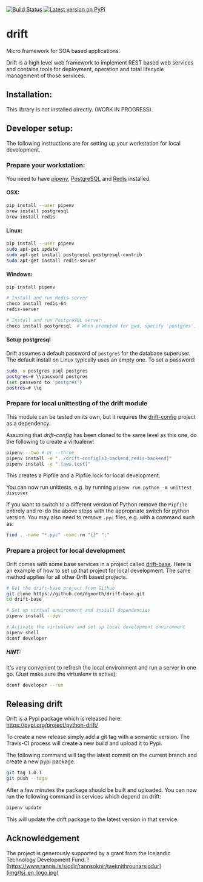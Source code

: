 [![Build Status](https://github.com/dgnorth/drift/workflows/Build%20and%20Publish/badge.svg)](https://github.com/dgnorth/drift)
[![Latest version on
PyPi](https://badge.fury.io/py/python-drift.svg)](https://badge.fury.io/py/python-drift)

# drift
Micro framework for SOA based applications.


Drift is a high level web framework to implement REST based web services and contains tools for deployment, operation and total lifecycle management of those services.

## Installation:

This library is not installed directly. (WORK IN PROGRESS). 

## Developer setup:

The following instructions are for setting up your workstation for local development.

### Prepare your workstation:

You need to have [pipenv](https://github.com/pypa/pipenv), [PostgreSQL](https://www.postgresql.org/) and [Redis](https://redis.io/) installed.

#### OSX:
```bash
pip install --user pipenv
brew install postgresql
brew install redis
```

#### Linux:
```bash
pip install --user pipenv
sudo apt-get update
sudo apt-get install postgresql postgresql-contrib
sudo apt-get install redis-server
```

#### Windows:
```bash
pip install pipenv

# Install and run Redis server
choco install redis-64
redis-server

# Install and run PostgreSQL server
choco install postgresql  # When prompted for pwd, specify 'postgres'.
```

#### Setup postgresql
Drift assumes a default password of `postgres` for the database superuser.  The default install on Linux typically uses an empty one.  To set a password:
```bash
sudo -u postgres psql postgres
postgres=# \\password postgres
(set password to 'postgres')
postres=# \\q
```

### Prepare for local unittesting of the drift module
This module can be tested on its own, but it requires the [drift-config](https://github.com/dgnorth/drift-config) project as a dependency.

Assuming that *drift-config* has been cloned to the same level as this one, do the following to create
a virtualenv:
```bash
pipenv --two # or --three
pipenv install -e "../drift-config[s3-backend,redis-backend]"
pipenv install -e ".[aws,test]"
```
This creates a Pipfile and a Pipfile.lock for local development.

You can now run unittests, e.g. by running `pipenv run python -m unittest discover`

If you want to switch to a different version of Python remove the `Pipfile` entirely and re-do the above steps with the appropriate switch for python version.
You may also need to remove `.pyc` files, e.g. with a command such as:
```bash
find . -name "*.pyc" -exec rm "{}" ";"
```

### Prepare a project for local development

Drift comes with some base services in a project called [drift-base](https://github.com/dgnorth/drift-base). Here is an example of how to set up that project for local development. The same method applies for all other Drift based projects.

```bash
# Get the drift-base project from Github
git clone https://github.com/dgnorth/drift-base.git
cd drift-base

# Set up virtual environment and install dependencies
pipenv install --dev

# Activate the virtualenv and set up local development environment
pipenv shell
dconf developer
```
##### HINT:
It's very convenient to refresh the local environment and run a server in one go. (Just make sure the virtualenv is active):

```bash
dconf developer --run
```

## Releasing drift
Drift is a Pypi package which is released here: https://pypi.org/project/python-drift/

To create a new release simply add a git tag with a semantic version. The Travis-CI process will create a new build and upload it to Pypi.

The following command will tag the latest commit on the current branch and create a new pypi package.

```bash
git tag 1.0.1
git push --tags
```

After a few minutes the package should be built and uploaded. You can now run the following command in services which depend on drift:

```bash
pipenv update
```
This will update the drift package to the latest version in that service.

## Acknowledgement

The project is generously supported by a grant from the Icelandic Technology Development Fund.
![https://www.rannis.is/sjodir/rannsoknir/taeknithrounarsjodur](img/tsj_en_logo.jpg)
